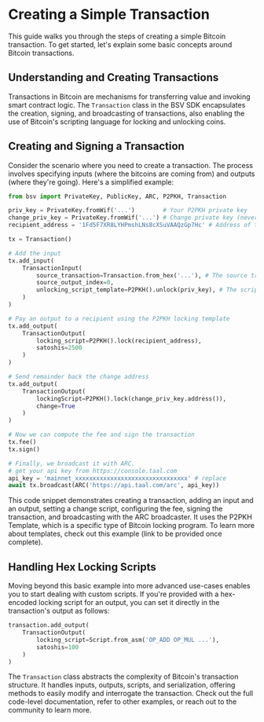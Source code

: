 # Creating a Simple Transaction

This guide walks you through the steps of creating a simple Bitcoin transaction. To get started, let's explain some basic concepts around Bitcoin transactions.

## Understanding and Creating Transactions

Transactions in Bitcoin are mechanisms for transferring value and invoking smart contract logic. The `Transaction` class in the BSV SDK encapsulates the creation, signing, and broadcasting of transactions, also enabling the use of Bitcoin's scripting language for locking and unlocking coins.

## Creating and Signing a Transaction

Consider the scenario where you need to create a transaction. The process involves specifying inputs (where the bitcoins are coming from) and outputs (where they're going). Here's a simplified example:

```py
from bsv import PrivateKey, PublicKey, ARC, P2PKH, Transaction

priv_key = PrivateKey.fromWif('...')        # Your P2PKH private key
change_priv_key = PrivateKey.fromWif('...') # Change private key (never re-use addresses)
recipient_address = '1Fd5F7XR8LYHPmshLNs8cXSuVAAQzGp7Hc' # Address of the recipient

tx = Transaction()

# Add the input
tx.add_input(
    TransactionInput(
        source_transaction=Transaction.from_hex('...'), # The source transaction where the output you are spending was created
        source_output_index=0,
        unlocking_script_template=P2PKH().unlock(priv_key), # The script template you are using to unlock the output, in this case P2PKH
    )
)

# Pay an output to a recipient using the P2PKH locking template
tx.add_output(
    TransactionOutput(
        locking_script=P2PKH().lock(recipient_address),
        satoshis=2500
    )
)

# Send remainder back the change address
tx.add_output(
    TransactionOutput(
        lockingScript=P2PKH().lock(change_priv_key.address()),
        change=True
    )
)

# Now we can compute the fee and sign the transaction
tx.fee()
tx.sign()

# Finally, we broadcast it with ARC.
# get your api key from https://console.taal.com
api_key = 'mainnet_xxxxxxxxxxxxxxxxxxxxxxxxxxxxxxxx' # replace
await tx.broadcast(ARC('https://api.taal.com/arc', api_key))
```

This code snippet demonstrates creating a transaction, adding an input and an output, setting a change script, configuring the fee, signing the transaction, and broadcasting with the ARC broadcaster. It uses the P2PKH Template, which is a specific type of Bitcoin locking program. To learn more about templates, check out this example (link to be provided once complete).

## Handling Hex Locking Scripts

Moving beyond this basic example into more advanced use-cases enables you to start dealing with custom scripts. If you're provided with a hex-encoded locking script for an output, you can set it directly in the transaction's output as follows:

```py
transaction.add_output(
    TransactionOutput(
        locking_script=Script.from_asm('OP_ADD OP_MUL ...'), 
        satoshis=100
    )
)
```

The `Transaction` class abstracts the complexity of Bitcoin's transaction structure. It handles inputs, outputs, scripts, and serialization, offering methods to easily modify and interrogate the transaction. Check out the full code-level documentation, refer to other examples, or reach out to the community to learn more.

